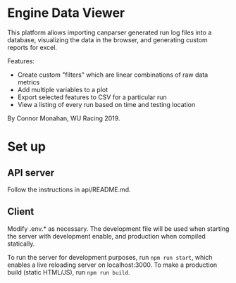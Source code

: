 Engine Data Viewer
================

This platform allows importing canparser generated run log files into a database, visualizing the data in the browser,
and generating custom reports for excel.

Features:
- Create custom "filters" which are linear combinations of raw data metrics
- Add multiple variables to a plot
- Export selected features to CSV for a particular run
- View a listing of every run based on time and testing location

By Connor Monahan, WU Racing 2019.


Set up
======

API server
----------

Follow the instructions in api/README.md.

Client
------

Modify .env.* as necessary. The development file will be used when starting the server with development enable, and production when compiled statically.

To run the server for development purposes, run `npm run start`, which enables a live reloading server on localhost:3000.
To make a production build (static HTML/JS), run `npm run build`.
